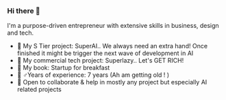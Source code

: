 ### Hi there 👋


I'm a purpose-driven entrepreneur with extensive skills in business, design and tech.

- 🔭 My S Tier project: SuperAI.. We always need an extra hand! Once finished it might be trigger the next wave of development in AI
- 🌱 My commercial tech project: Superlazy.. Let's GET RICH! 
- 📖 My book: Startup for breakfast
- 🧙‍ ♂️Years of experience: 7 years (Ah am getting old ! )
- 👯 Open to collaborate & help in mostly any project but especially AI related projects
